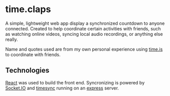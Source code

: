 # time.claps

A simple, lightweight web app display a synchronized countdown to anyone connected. Created to help coordinate certain activities with friends, such as watching online videos, syncing local audio recordings, or anything else really. 

Name and quotes used are from my own personal experience using [time.is](https://time.is/) to coordinate with friends.


## Technologies

[React](https://reactjs.org/) was used to build the front end. Syncronizing is powered by [Socket.IO](https://socket.io/) and [timesync](https://github.com/enmasseio/timesync#readme) running on an [express](https://expressjs.com/) server.
